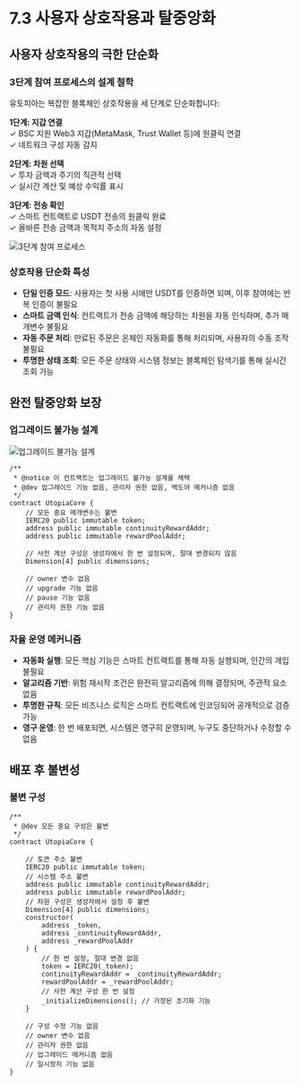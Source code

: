 # 7.3 사용자 상호작용과 탈중앙화

## 사용자 상호작용의 극한 단순화

### 3단계 참여 프로세스의 설계 철학

유토피아는 복잡한 블록체인 상호작용을 세 단계로 단순화합니다:

**1단계: 지갑 연결**  
✓ BSC 지원 Web3 지갑(MetaMask, Trust Wallet 등)에 원클릭 연결  
✓ 네트워크 구성 자동 감지

**2단계: 차원 선택**  
✓ 투자 금액과 주기의 직관적 선택  
✓ 실시간 계산 및 예상 수익률 표시

**3단계: 전송 확인**  
✓ 스마트 컨트랙트로 USDT 전송의 원클릭 완료  
✓ 올바른 전송 금액과 목적지 주소의 자동 설정

![3단계 참여 프로세스](/images/图26.svg)

### 상호작용 단순화 특성

- **단일 인증 모드**: 사용자는 첫 사용 시에만 USDT를 인증하면 되며, 이후 참여에는 반복 인증이 불필요
- **스마트 금액 인식**: 컨트랙트가 전송 금액에 해당하는 차원을 자동 인식하며, 추가 매개변수 불필요
- **자동 주문 처리**: 만료된 주문은 온체인 자동화를 통해 처리되며, 사용자의 수동 조작 불필요
- **투명한 상태 조회**: 모든 주문 상태와 시스템 정보는 블록체인 탐색기를 통해 실시간 조회 가능

## 완전 탈중앙화 보장

### 업그레이드 불가능 설계

![업그레이드 불가능 설계](/images/图27.svg)

```solidity
/**
 * @notice 이 컨트랙트는 업그레이드 불가능 설계를 채택
 * @dev 업그레이드 기능 없음, 관리자 권한 없음, 백도어 메커니즘 없음
 */
contract UtopiaCore {
    // 모든 중요 매개변수는 불변
    IERC20 public immutable token;
    address public immutable continuityRewardAddr;
    address public immutable rewardPoolAddr;
    
    // 사전 계산 구성은 생성자에서 한 번 설정되며, 절대 변경되지 않음
    Dimension[4] public dimensions;
    
    // owner 변수 없음
    // upgrade 기능 없음
    // pause 기능 없음
    // 관리자 권한 기능 없음
}
```

### 자율 운영 메커니즘

- **자동화 실행**: 모든 핵심 기능은 스마트 컨트랙트를 통해 자동 실행되며, 인간의 개입 불필요
- **알고리즘 기반**: 위험 재시작 조건은 완전히 알고리즘에 의해 결정되며, 주관적 요소 없음
- **투명한 규칙**: 모든 비즈니스 로직은 스마트 컨트랙트에 인코딩되어 공개적으로 검증 가능
- **영구 운영**: 한 번 배포되면, 시스템은 영구히 운영되며, 누구도 중단하거나 수정할 수 없음

## 배포 후 불변성

### 불변 구성

```solidity
/**
 * @dev 모든 중요 구성은 불변
 */
contract UtopiaCore {
    
    // 토큰 주소 불변
    IERC20 public immutable token;
    // 시스템 주소 불변
    address public immutable continuityRewardAddr;
    address public immutable rewardPoolAddr;
    // 차원 구성은 생성자에서 설정 후 불변
    Dimension[4] public dimensions;
    constructor(
        address _token,
        address _continuityRewardAddr,
        address _rewardPoolAddr
    ) {
        // 한 번 설정, 절대 변경 없음
        token = IERC20(_token);
        continuityRewardAddr = _continuityRewardAddr;
        rewardPoolAddr = _rewardPoolAddr;
        // 사전 계산 구성 한 번 설정
        _initializeDimensions(); // 가정된 초기화 기능
    }
    
    // 구성 수정 기능 없음
    // owner 변수 없음
    // 관리자 권한 없음
    // 업그레이드 메커니즘 없음
    // 일시정지 기능 없음
}
```